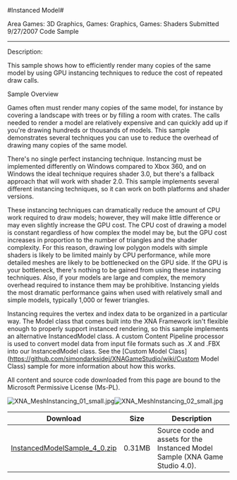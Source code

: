 #Instanced Model#

Area
Games: 3D Graphics, Games: Graphics, Games: Shaders
Submitted
9/27/2007
Code Sample

---

Description:

This sample shows how to efficiently render many copies of the same model by using GPU instancing techniques to reduce the cost of repeated draw calls.


Sample Overview

Games often must render many copies of the same model, for instance by covering a landscape with trees or by filling a room with crates. The calls needed to render a model are relatively expensive and can quickly add up if you're drawing hundreds or thousands of models. This sample demonstrates several techniques you can use to reduce the overhead of drawing many copies of the same model.

There's no single perfect instancing technique. Instancing must be implemented differently on Windows compared to Xbox 360, and on Windows the ideal technique requires shader 3.0, but there's a fallback approach that will work with shader 2.0. This sample implements several different instancing techniques, so it can work on both platforms and shader versions.

These instancing techniques can dramatically reduce the amount of CPU work required to draw models; however, they will make little difference or may even slightly increase the GPU cost. The CPU cost of drawing a model is constant regardless of how complex the model may be, but the GPU cost increases in proportion to the number of triangles and the shader complexity. For this reason, drawing low polygon models with simple shaders is likely to be limited mainly by CPU performance, while more detailed meshes are likely to be bottlenecked on the GPU side. If the GPU is your bottleneck, there's nothing to be gained from using these instancing techniques. Also, if your models are large and complex, the memory overhead required to instance them may be prohibitive. Instancing yields the most dramatic performance gains when used with relatively small and simple models, typically 1,000 or fewer triangles.

Instancing requires the vertex and index data to be organized in a particular way. The Model class that comes built into the XNA Framework isn't flexible enough to properly support instanced rendering, so this sample implements an alternative InstancedModel class. A custom Content Pipeline processor is used to convert model data from input file formats such as .X and .FBX into our InstancedModel class. See the [Custom Model Class](https://github.com/simondarksidej/XNAGameStudio/wiki/Custom Model Class) sample for more information about how this works.


All content and source code downloaded from this page are bound to the Microsoft Permissive License (Ms-PL).

![XNA_MeshInstancing_01_small.jpg](https://github.com/simondarksidej/XNAGameStudio/blob/master/Images/XNA_MeshInstancing_01_small.jpg)![XNA_MeshInstancing_02_small.jpg](https://github.com/simondarksidej/XNAGameStudio/blob/master/Images/XNA_MeshInstancing_02_small.jpg)
	

Download | Size | Description
---|---|---|
[InstancedModelSample_4_0.zip](https://github.com/simondarksidej/XNAGameStudio/blob/master/Samples/InstancedModelSample_4_0.zip?raw=true) | 0.31MB | Source code and assets for the Instanced Model Sample (XNA Game Studio 4.0). 